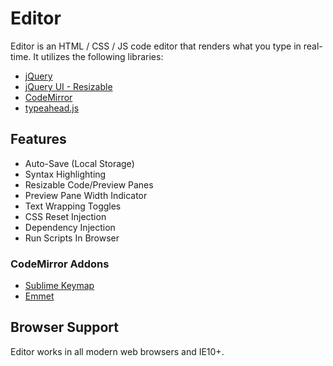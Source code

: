 # Editor


Editor is an HTML / CSS / JS code editor that renders what you type in real-time. It utilizes the following libraries:

- [jQuery](http://jquery.com/)
- [jQuery UI - Resizable](https://jqueryui.com/resizable/)
- [CodeMirror](https://codemirror.net/)
- [typeahead.js](https://twitter.github.io/typeahead.js/)

## Features

- Auto-Save (Local Storage)
- Syntax Highlighting
- Resizable Code/Preview Panes
- Preview Pane Width Indicator
- Text Wrapping Toggles
- CSS Reset Injection
- Dependency Injection
- Run Scripts In Browser

### CodeMirror Addons

- [Sublime Keymap](https://codemirror.net/demo/sublime.html)
- [Emmet](https://github.com/emmetio/codemirror)

## Browser Support

Editor works in all modern web browsers and IE10+.
